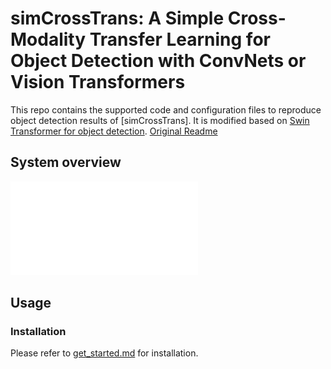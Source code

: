 # simCrossTrans: A Simple Cross-Modality Transfer Learning for Object Detection with ConvNets or Vision Transformers #


This repo contains the supported code and configuration files to reproduce object detection results of [simCrossTrans]. It is modified based on [Swin Transformer for object detection](https://github.com/SwinTransformer/Swin-Transformer-Object-Detection). [Original Readme](./README_original.md)
## System overview  ##
![System overview](./figures/crosstrans_main-006223-v2.pdf)
## Usage ##

### Installation ##

Please refer to [get_started.md](https://github.com/open-mmlab/mmdetection/blob/master/docs/en/get_started.md) for installation.


